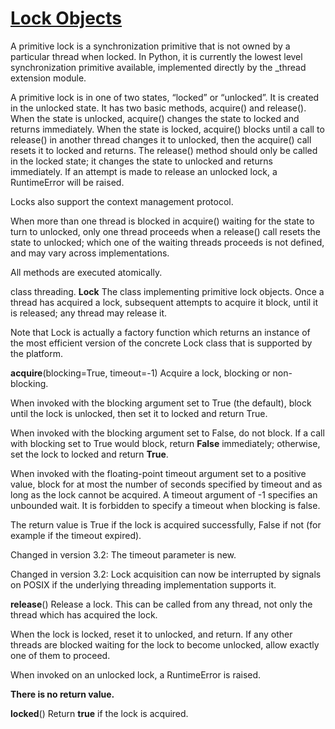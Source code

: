 # [Lock Objects](https://docs.python.org/3/library/threading.html#lock-objects) 
A primitive lock is a synchronization primitive that is not owned by a particular thread when locked.
In Python, it is currently the lowest level synchronization primitive available, implemented directly by the _thread extension module. 

A primitive lock is in one of two states, “locked” or “unlocked”.
It is created in the unlocked state. It has two basic methods, acquire() and release().
When the state is unlocked, acquire() changes the state to locked and returns immediately.
When the state is locked, acquire() blocks until a call to release() in another thread changes it to unlocked,
then the acquire() call resets it to locked and returns.
The release() method should only be called in the locked state;
it changes the state to unlocked and returns immediately.
If an attempt is made to release an unlocked lock, a RuntimeError will be raised. 

Locks also support the context management protocol. 

When more than one thread is blocked in acquire() waiting for the state to turn to unlocked,
only one thread proceeds when a release() call resets the state to unlocked;
which one of the waiting threads proceeds is not defined, and may vary across implementations. 

All methods are executed atomically. 

class threading. **Lock** 
The class implementing primitive lock objects. Once a thread has acquired a lock,
subsequent attempts to acquire it block, until it is released; any thread may release it. 

Note that Lock is actually a factory function which returns an instance of the most efficient
version of the concrete Lock class that is supported by the platform. 

**acquire**(blocking=True, timeout=-1) 
Acquire a lock, blocking or non-blocking. 

When invoked with the blocking argument set to True (the default),
block until the lock is unlocked, then set it to locked and return True. 

When invoked with the blocking argument set to False, do not block.
If a call with blocking set to True would block, return **False** immediately; otherwise, set the lock to locked and return **True**. 

When invoked with the floating-point timeout argument set to a positive value,
block for at most the number of seconds specified by timeout and as long as the lock cannot be acquired.
A timeout argument of -1 specifies an unbounded wait. It is forbidden to specify a timeout when blocking is false. 

The return value is True if the lock is acquired successfully,
False if not (for example if the timeout expired). 

Changed in version 3.2: The timeout parameter is new. 

Changed in version 3.2: Lock acquisition can now be interrupted by signals on POSIX
if the underlying threading implementation supports it. 

**release**() 
Release a lock. This can be called from any thread, not only the thread which has acquired the lock. 

When the lock is locked, reset it to unlocked, and return.
If any other threads are blocked waiting for the lock to become unlocked, allow exactly one of them to proceed. 

When invoked on an unlocked lock, a RuntimeError is raised. 

**There is no return value.** 

**locked**() 
Return **true** if the lock is acquired. 
